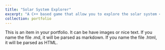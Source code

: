 ```yaml
---
title: "Solar System Explorer"
excerpt: "A C++ based game that allow you to explore the solar system <br/><img src='/images/honghao_5.jpg'>"
collection: portfolio
---
```


This is an item in your portfolio. It can be have images or nice text. If you name the file .md, it will be parsed as markdown. If you name the file .html, it will be parsed as HTML. 


